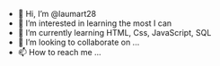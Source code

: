 - 👋 Hi, I’m @laumart28
- 👀 I’m interested in learning the most I can
- 🌱 I’m currently learning HTML, Css, JavaScript, SQL
- 💞️ I’m looking to collaborate on ...
- 📫 How to reach me ...

<!---
laumart28/laumart28 is a ✨ special ✨ repository because its `README.md` (this file) appears on your GitHub profile.
You can click the Preview link to take a look at your changes.
--->
